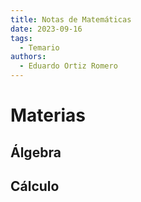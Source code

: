 ```yaml
---
title: Notas de Matemáticas
date: 2023-09-16
tags:
  - Temario
authors:
  - Eduardo Ortiz Romero
---
```

# Materias
## Álgebra
## Cálculo
